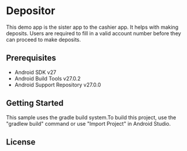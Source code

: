# Depositor

This demo app is the sister app to the cashier app. It helps with making deposits. Users are required to fill in a valid account number before they can proceed to make deposits.
## Prerequisites
* Android SDK v27
* Android Build Tools v27.0.2
* Android Support Repository v27.0.0

## Getting Started
This sample uses the gradle build system.To build this project, use the "gradlew build" command or use "Import Project" in Android Studio.


## License
